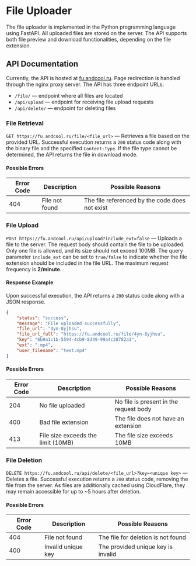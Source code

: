 # File Uploader
The file uploader is implemented in the Python programming language using FastAPI. All uploaded files are stored on the server. The API supports both file preview and download functionalities, depending on the file extension.

## API Documentation
Currently, the API is hosted at [fu.andcool.ru](https://fu.andcool.ru/). Page redirection is handled through the nginx proxy server. The API has three endpoint URLs:
- `/file/` — endpoint where all files are located
- `/api/upload` — endpoint for receiving file upload requests
- `/api/delete/` — endpoint for deleting files

### File Retrieval
`GET https://fu.andcool.ru/file/<file_url>` — Retrieves a file based on the provided URL.
Successful execution returns a `200` status code along with the binary file and the specified `Content-Type`. If the file type cannot be determined, the API returns the file in download mode.

#### Possible Errors
| Error Code | Description                  | Possible Reasons                           |
|------------|------------------------------|--------------------------------------------|
| 404        | File not found               | The file referenced by the code does not exist |

### File Upload
`POST https://fu.andcool.ru/api/upload?include_ext=false` — Uploads a file to the server.
The request body should contain the file to be uploaded. Only one file is allowed, and its size should not exceed 100MB.
The query parameter `include_ext` can be set to `true/false` to indicate whether the file extension should be included in the file URL.
The maximum request frequency is **2/minute**.

#### Response Example
Upon successful execution, the API returns a `200` status code along with a JSON response.
```json
{
    "status": "success",
    "message": "File uploaded successfully",
    "file_url": "4yn-8yjhsu",
    "file_url_full": "https://fu.andcool.ru/file/4yn-8yjhsu",
    "key": "6b9a1c1b-5594-4cb9-8d49-99a4c28782a1",
    "ext": ".mp4",
    "user_filename": "test.mp4"
}
```

#### Possible Errors
| Error Code | Description                           | Possible Reasons                           |
|------------|---------------------------------------|--------------------------------------------|
| 204        | No file uploaded                      | No file is present in the request body     |
| 400        | Bad file extension                    | The file does not have an extension        |
| 413        | File size exceeds the limit (10MB)    | The file size exceeds 10MB                 |

### File Deletion
`DELETE https://fu.andcool.ru/api/delete/<file_url>?key=<unique key>` — Deletes a file.
Successful execution returns a `200` status code, removing the file from the server. As files are additionally cached using CloudFlare, they may remain accessible for up to ~5 hours after deletion.

#### Possible Errors
| Error Code | Description                   | Possible Reasons                       |
|------------|-------------------------------|----------------------------------------|
| 404        | File not found                | The file for deletion is not found     |
| 400        | Invalid unique key            | The provided unique key is invalid     |